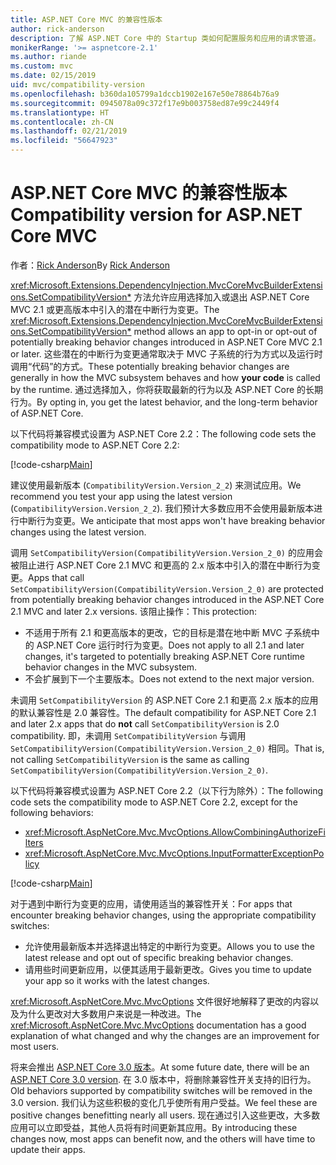 ```yaml
---
title: ASP.NET Core MVC 的兼容性版本
author: rick-anderson
description: 了解 ASP.NET Core 中的 Startup 类如何配置服务和应用的请求管道。
monikerRange: '>= aspnetcore-2.1'
ms.author: riande
ms.custom: mvc
ms.date: 02/15/2019
uid: mvc/compatibility-version
ms.openlocfilehash: b360da105799a1dccb1902e167e50e78864b76a9
ms.sourcegitcommit: 0945078a09c372f17e9b003758ed87e99c2449f4
ms.translationtype: HT
ms.contentlocale: zh-CN
ms.lasthandoff: 02/21/2019
ms.locfileid: "56647923"
---
```

# <a name="compatibility-version-for-aspnet-core-mvc"></a><span data-ttu-id="277c7-103">ASP.NET Core MVC 的兼容性版本</span><span class="sxs-lookup"><span data-stu-id="277c7-103">Compatibility version for ASP.NET Core MVC</span></span>

<span data-ttu-id="277c7-104">作者：[Rick Anderson](https://twitter.com/RickAndMSFT)</span><span class="sxs-lookup"><span data-stu-id="277c7-104">By [Rick Anderson](https://twitter.com/RickAndMSFT)</span></span>

<span data-ttu-id="277c7-105"><xref:Microsoft.Extensions.DependencyInjection.MvcCoreMvcBuilderExtensions.SetCompatibilityVersion*> 方法允许应用选择加入或退出 ASP.NET Core MVC 2.1 或更高版本中引入的潜在中断行为变更。</span><span class="sxs-lookup"><span data-stu-id="277c7-105">The <xref:Microsoft.Extensions.DependencyInjection.MvcCoreMvcBuilderExtensions.SetCompatibilityVersion*> method allows an app to opt-in or opt-out of potentially breaking behavior changes introduced in ASP.NET Core MVC 2.1 or later.</span></span> <span data-ttu-id="277c7-106">这些潜在的中断行为变更通常取决于 MVC 子系统的行为方式以及运行时调用“代码”的方式。</span><span class="sxs-lookup"><span data-stu-id="277c7-106">These potentially breaking behavior changes are generally in how the MVC subsystem behaves and how **your code** is called by the runtime.</span></span> <span data-ttu-id="277c7-107">通过选择加入，你将获取最新的行为以及 ASP.NET Core 的长期行为。</span><span class="sxs-lookup"><span data-stu-id="277c7-107">By opting in, you get the latest behavior, and the long-term behavior of ASP.NET Core.</span></span>

<span data-ttu-id="277c7-108">以下代码将兼容模式设置为 ASP.NET Core 2.2：</span><span class="sxs-lookup"><span data-stu-id="277c7-108">The following code sets the compatibility mode to ASP.NET Core 2.2:</span></span>

[!code-csharp[Main](compatibility-version/samples/2.x/CompatibilityVersionSample/Startup.cs?name=snippet1)]

<span data-ttu-id="277c7-109">建议使用最新版本 (`CompatibilityVersion.Version_2_2`) 来测试应用。</span><span class="sxs-lookup"><span data-stu-id="277c7-109">We recommend you test your app using the latest version (`CompatibilityVersion.Version_2_2`).</span></span> <span data-ttu-id="277c7-110">我们预计大多数应用不会使用最新版本进行中断行为变更。</span><span class="sxs-lookup"><span data-stu-id="277c7-110">We anticipate that most apps won't have breaking behavior changes using the latest version.</span></span>

<span data-ttu-id="277c7-111">调用 `SetCompatibilityVersion(CompatibilityVersion.Version_2_0)` 的应用会被阻止进行 ASP.NET Core 2.1 MVC 和更高的 2.x 版本中引入的潜在中断行为变更。</span><span class="sxs-lookup"><span data-stu-id="277c7-111">Apps that call `SetCompatibilityVersion(CompatibilityVersion.Version_2_0)` are protected from potentially breaking behavior changes introduced in the ASP.NET Core 2.1 MVC and later 2.x versions.</span></span> <span data-ttu-id="277c7-112">该阻止操作：</span><span class="sxs-lookup"><span data-stu-id="277c7-112">This protection:</span></span>

* <span data-ttu-id="277c7-113">不适用于所有 2.1 和更高版本的更改，它的目标是潜在地中断 MVC 子系统中的 ASP.NET Core 运行时行为变更。</span><span class="sxs-lookup"><span data-stu-id="277c7-113">Does not apply to all 2.1 and later changes, it's targeted to potentially breaking ASP.NET Core runtime behavior changes in the MVC subsystem.</span></span>
* <span data-ttu-id="277c7-114">不会扩展到下一个主要版本。</span><span class="sxs-lookup"><span data-stu-id="277c7-114">Does not extend to the next major version.</span></span>

<span data-ttu-id="277c7-115">未调用 `SetCompatibilityVersion` 的 ASP.NET Core 2.1 和更高 2.x 版本的应用的默认兼容性是 2.0 兼容性。</span><span class="sxs-lookup"><span data-stu-id="277c7-115">The default compatibility for ASP.NET Core 2.1 and later 2.x apps that do **not** call `SetCompatibilityVersion` is 2.0 compatibility.</span></span> <span data-ttu-id="277c7-116">即，未调用 `SetCompatibilityVersion` 与调用 `SetCompatibilityVersion(CompatibilityVersion.Version_2_0)` 相同。</span><span class="sxs-lookup"><span data-stu-id="277c7-116">That is, not calling `SetCompatibilityVersion` is the same as calling `SetCompatibilityVersion(CompatibilityVersion.Version_2_0)`.</span></span>

<span data-ttu-id="277c7-117">以下代码将兼容模式设置为 ASP.NET Core 2.2（以下行为除外）：</span><span class="sxs-lookup"><span data-stu-id="277c7-117">The following code sets the compatibility mode to ASP.NET Core 2.2, except for the following behaviors:</span></span>

* <xref:Microsoft.AspNetCore.Mvc.MvcOptions.AllowCombiningAuthorizeFilters>
* <xref:Microsoft.AspNetCore.Mvc.MvcOptions.InputFormatterExceptionPolicy>

[!code-csharp[Main](compatibility-version/samples/2.x/CompatibilityVersionSample/Startup2.cs?name=snippet1)]

<span data-ttu-id="277c7-118">对于遇到中断行为变更的应用，请使用适当的兼容性开关：</span><span class="sxs-lookup"><span data-stu-id="277c7-118">For apps that encounter breaking behavior changes, using the appropriate compatibility switches:</span></span>

* <span data-ttu-id="277c7-119">允许使用最新版本并选择退出特定的中断行为变更。</span><span class="sxs-lookup"><span data-stu-id="277c7-119">Allows you to use the latest release and opt out of specific breaking behavior changes.</span></span>
* <span data-ttu-id="277c7-120">请用些时间更新应用，以便其适用于最新更改。</span><span class="sxs-lookup"><span data-stu-id="277c7-120">Gives you time to update your app so it works with the latest changes.</span></span>

<span data-ttu-id="277c7-121"><xref:Microsoft.AspNetCore.Mvc.MvcOptions> 文件很好地解释了更改的内容以及为什么更改对大多数用户来说是一种改进。</span><span class="sxs-lookup"><span data-stu-id="277c7-121">The <xref:Microsoft.AspNetCore.Mvc.MvcOptions> documentation has a good explanation of what changed and why the changes are an improvement for most users.</span></span>

<span data-ttu-id="277c7-122">将来会推出 [ASP.NET Core 3.0 版本](https://github.com/aspnet/Home/wiki/Roadmap)。</span><span class="sxs-lookup"><span data-stu-id="277c7-122">At some future date, there will be an [ASP.NET Core 3.0 version](https://github.com/aspnet/Home/wiki/Roadmap).</span></span> <span data-ttu-id="277c7-123">在 3.0 版本中，将删除兼容性开关支持的旧行为。</span><span class="sxs-lookup"><span data-stu-id="277c7-123">Old behaviors supported by compatibility switches will be removed in the 3.0 version.</span></span> <span data-ttu-id="277c7-124">我们认为这些积极的变化几乎使所有用户受益。</span><span class="sxs-lookup"><span data-stu-id="277c7-124">We feel these are positive changes benefitting nearly all users.</span></span> <span data-ttu-id="277c7-125">现在通过引入这些更改，大多数应用可以立即受益，其他人员将有时间更新其应用。</span><span class="sxs-lookup"><span data-stu-id="277c7-125">By introducing these changes now, most apps can benefit now, and the others will have time to update their apps.</span></span>
